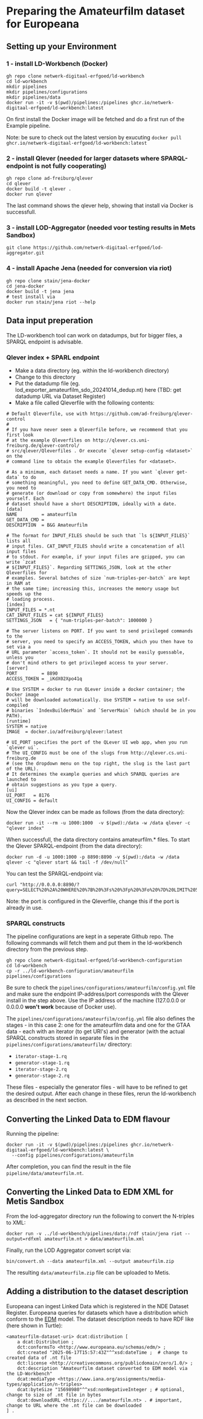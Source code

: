 # Preparing the Amateurfilm dataset for Europeana 

## Setting up your Environment

### 1 - install LD-Workbench (Docker)

```
gh repo clone netwerk-digitaal-erfgoed/ld-workbench
cd ld-workbench
mkdir pipelines
mkdir pipelines/configurations
mkdir pipelines/data
docker run -it -v $(pwd)/pipelines:/pipelines ghcr.io/netwerk-digitaal-erfgoed/ld-workbench:latest
```
On first install the Docker image will be fetched and do a first run of the Example pipeline.

Note: be sure to check out the latest version by exucuting `docker pull ghcr.io/netwerk-digitaal-erfgoed/ld-workbench:latest`

### 2 - install Qlever (needed for larger datasets where SPARQL-endpoint is not fully cooperating)
```
gh repo clone ad-freiburg/qlever
cd qlever
docker build -t qlever .
docker run qlever
```
The last command shows the qlever help, showing that install via Docker is successfull.

### 3 - install LOD-Aggregator (needed voor testing results in Mets Sandbox)

```
git clone https://github.com/netwerk-digitaal-erfgoed/lod-aggregator.git
```
### 4 - install Apache Jena (needed for conversion via riot)
```
gh repo clone stain/jena-docker
cd jena-docker
docker build -t jena jena
# test install via
docker run stain/jena riot --help
```

## Data input preperation
The LD-workbench tool can work on datadumps, but for bigger files, a SPARQL endpoint is advisable.

### Qlever index + SPARL endpoint

- Make a data directory (eg. within the ld-workbench directory)
- Change to this directory
- Put the datadump file (eg. lod_exporter_amateurfilm_sdo_20241014_dedup.nt) here (TBD: get datadump URL via Dataset Register)
- Make a file called Qleverfile with the following contents:
```
# Default Qleverfile, use with https://github.com/ad-freiburg/qlever-control
#
# If you have never seen a Qleverfile before, we recommend that you first look
# at the example Qleverfiles on http://qlever.cs.uni-freiburg.de/qlever-control/
# src/qlever/Qleverfiles . Or execute `qlever setup-config <dataset>` on the
# command line to obtain the example Qleverfiles for <dataset>.

# As a minimum, each dataset needs a name. If you want `qlever get-data` to do
# something meaningful, you need to define GET_DATA_CMD. Otherwise, you need to
# generate (or download or copy from somewhere) the input files yourself. Each
# dataset should have a short DESCRIPTION, ideally with a date.
[data]
NAME         = amateurfilm
GET_DATA_CMD =
DESCRIPTION  = B&G Amateurfilm

# The format for INPUT_FILES should be such that `ls ${INPUT_FILES}` lists all
# input files. CAT_INPUT_FILES should write a concatenation of all input files
# to stdout. For example, if your input files are gzipped, you can write `zcat
# ${INPUT_FILES}`. Regarding SETTINGS_JSON, look at the other Qleverfiles for
# examples. Several batches of size `num-triples-per-batch` are kept in RAM at
# the same time; increasing this, increases the memory usage but speeds up the
# loading process.
[index]
INPUT_FILES = *.nt
CAT_INPUT_FILES = cat ${INPUT_FILES}
SETTINGS_JSON   = { "num-triples-per-batch": 1000000 }

# The server listens on PORT. If you want to send privileged commands to the
# server, you need to specify an ACCESS_TOKEN, which you then have to set via a
# URL parameter `access_token`. It should not be easily guessable, unless you
# don't mind others to get privileged access to your server.
[server]
PORT         = 8890
ACCESS_TOKEN = _iKdX02Xpo41q

# Use SYSTEM = docker to run QLever inside a docker container; the Docker image
# will be downloaded automatically. Use SYSTEM = native to use self-compiled
# binaries `IndexBuilderMain` and `ServerMain` (which should be in you PATH).
[runtime]
SYSTEM = native
IMAGE  = docker.io/adfreiburg/qlever:latest

# UI_PORT specifies the port of the QLever UI web app, when you run `qlever ui`.
# The UI_CONFIG must be one of the slugs from http://qlever.cs.uni-freiburg.de
# (see the dropdown menu on the top right, the slug is the last part of the URL).
# It determines the example queries and which SPARQL queries are launched to
# obtain suggestions as you type a query.
[ui]
UI_PORT   = 8176
UI_CONFIG = default
```
Now the Qlever index can be made as follows (from the data directory):
```
docker run -it --rm -u 1000:1000  -v $(pwd):/data -w /data qlever -c "qlever index"
```
When successfull, the data directory contains amateurfilm.* files.
To start the Qlever SPARQL-endpoint (from the data directory):
```
docker run -d -u 1000:1000 -p 8890:8890 -v $(pwd):/data -w /data qlever -c "qlever start && tail -f /dev/null"
```
You can test the SPARQL-endpoint via:
```
curl "http://0.0.0.0:8890/?query=SELECT%20%2A%20WHERE%20%7B%20%3Fs%20%3Fp%20%3Fo%20%7D%20LIMIT%205"
```
Note: the port is configured in the Qleverfile, change this if the port is already in use.

### SPARQL constructs

The pipeline configurations are kept in a seperate Github repo. The following commands will fetch them and put them in the ld-workbench directory from the previous step.
```
gh repo clone netwerk-digitaal-erfgoed/ld-workbench-configuration
cd ld-workbench
cp -r ../ld-workbench-configuration/amateurfilm pipelines/configurations
```
Be sure to check the `pipelines/configurations/amateurfilm/config.yml` file and make sure the endpoint IP-address/port corresponds with the Qlever install in the step above. Use the IP address of the machine (127.0.0.0 or 0.0.0.0 **won't work** because of Docker use).

The `pipelines/configurations/amateurfilm/config.yml` file also defines the stages - in this case 2: one for the amateurfilm data and one for the GTAA data - each with an iterator (to get URI's) and generator (with the actual SPARQL constructs stored in separate files in the `pipelines/configurations/amateurfilm/` directory:
- `iterator-stage-1.rq`
- `generator-stage-1.rq`
- `iterator-stage-2.rq`
- `generator-stage-2.rq`

These files - especially the generator files - will have to be refined to get the desired output. After each change in these files, rerun the ld-workbench as described in the next section.

## Converting the Linked Data to EDM flavour

Running the pipeline:
```
docker run -it -v $(pwd)/pipelines:/pipelines ghcr.io/netwerk-digitaal-erfgoed/ld-workbench:latest \
  --config pipelines/configurations/amateurfilm
```
After completion, you can find the result in the file `pipeline/data/amateurfilm.nt`.

## Converting the Linked Data to EDM XML for Metis Sandbox

From the lod-aggregator directory run the following to convert the N-triples to XML:
```
docker run -v ../ld-workbench/pipelines/data:/rdf stain/jena riot --output=rdfxml amateurfilm.nt > data/amateurfilm.xml
```
Finally, run the LOD Aggregator convert script via:
```
bin/convert.sh --data amateurfilm.xml --output amateurfilm.zip
```
The resulting `data/amateurfilm.zip` file can be uploaded to Metis.

## Adding a distribution to the dataset description

Europeana can ingest Linked Data which is registered in the NDE Dataset Register. Europeana queries for datasets which have a distribution which conform to the [EDM](http://www.europeana.eu/schemas/edm/) model. The dataset description needs to have RDF like (here shown in Turtle):
```
<amateurfilm-dataset-uri> dcat:distribution [
	a dcat:Distribution ;
	dct:conformsTo <http://www.europeana.eu/schemas/edm/> ;
	dct:created "2025-06-17T15:57:43Z"^^xsd:dateTime ;  # change to created data of .nt file
	dct:license <http://creativecommons.org/publicdomain/zero/1.0/> ;
	dct:description "Amateurfilm dataset converted to EDM model via the LD-Workbench"
	dcat:mediaType <https://www.iana.org/assignments/media-types/application/n-triples> 
	dcat:byteSize "15698980"^^xsd:nonNegativeInteger ; # optional, change to size of .nt file in bytes
	dcat:downloadURL <https://..../amateurfilm.nt> . # important, change to URL where the .nt file can be downloaded
] .
```
